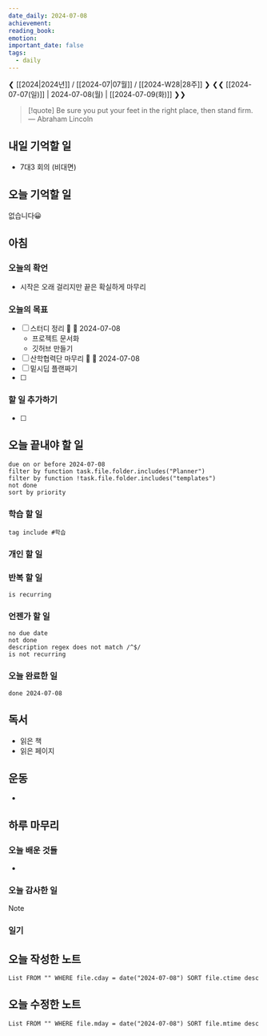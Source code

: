 ```yaml
---
date_daily: 2024-07-08
achievement: 
reading_book: 
emotion: 
important_date: false
tags:
  - daily
---
```

❮ [[2024|2024년]] / [[2024-07|07월]] / [[2024-W28|28주]] ❯
❮❮ [[2024-07-07(일)]] | 2024-07-08(월) | [[2024-07-09(화)]] ❯❯


> [!quote] Be sure you put your feet in the right place, then stand firm.
> — Abraham Lincoln

## 내일 기억할 일 
- 7대3 회의 (비대면)

## 오늘 기억할 일
없습니다😀
## 아침 
### 오늘의 확언 
- 시작은 오래 걸리지만 끝은 확실하게 마무리
### 오늘의 목표 
 - [ ] 스터디 정리 🔺 📅 2024-07-08
	- 프로젝트 문서화
	- 깃허브 만들기
- [ ] 산학협력단 마무리 🔺 📅 2024-07-08
- [ ] 밑시딥 플랜짜기
- [ ] 

### 할 일 추가하기 
- [ ] 

## 오늘 끝내야 할 일 
```tasks
due on or before 2024-07-08 
filter by function task.file.folder.includes("Planner") 
filter by function !task.file.folder.includes("templates") 
not done 
sort by priority 
```
### 학습 할 일 
```tasks 
tag include #학습 
``` 
### 개인 할 일 

### 반복 할 일 
```tasks 
is recurring
```

### 언젠가 할 일 
```tasks 
no due date 
not done 
description regex does not match /^$/
is not recurring
``` 
### 오늘 완료한 일 
```tasks
done 2024-07-08 
``` 
## 독서 
- 읽은 책 
- 읽은 페이지 
## 운동 
-
## 하루 마무리 
### 오늘 배운 것들 
- 
### 오늘 감사한 일 
>[!note] 


### 일기 
## 오늘 작성한 노트 
```dataview 
List FROM "" WHERE file.cday = date("2024-07-08") SORT file.ctime desc 
``` 
## 오늘 수정한 노트 
 ```dataview 
 List FROM "" WHERE file.mday = date("2024-07-08") SORT file.mtime desc 
 ```
 